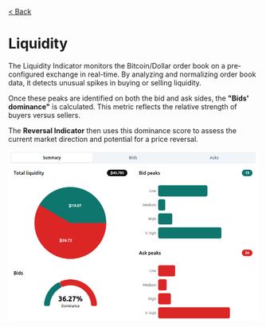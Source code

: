 [< Back](../../../README.md)

# Liquidity

The Liquidity Indicator monitors the Bitcoin/Dollar order book on a pre-configured exchange in real-time. By analyzing and normalizing order book data, it detects unusual spikes in buying or selling liquidity.

Once these peaks are identified on both the bid and ask sides, the **"Bids' dominance"** is calculated. This metric reflects the relative strength of buyers versus sellers.

The **Reversal Indicator** then uses this dominance score to assess the current market direction and potential for a price reversal.

![Example of a how the liquidity state is calculated](./summary.png)
